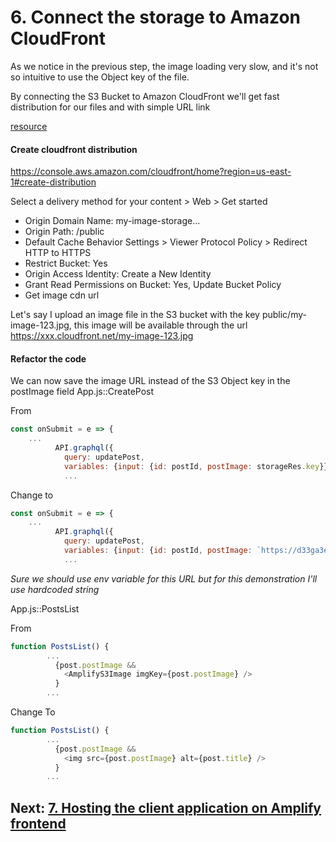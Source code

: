 # 6. Connect the storage to Amazon CloudFront

As we notice in the previous step, the image loading very slow, and it's not so intuitive to use the Object key of the file.

By connecting the S3 Bucket to Amazon CloudFront we'll get fast distribution for our files and with simple URL link 

[resource](https://github.com/aws-amplify/amplify-cli/issues/1910)

#### Create cloudfront distribution
https://console.aws.amazon.com/cloudfront/home?region=us-east-1#create-distribution

Select a delivery method for your content > Web > Get started
* Origin Domain Name: my-image-storage...
* Origin Path: /public
* Default Cache Behavior Settings > Viewer Protocol Policy > Redirect HTTP to HTTPS
* Restrict Bucket: Yes
* Origin Access Identity: Create a New Identity
* Grant Read Permissions on Bucket: Yes, Update Bucket Policy
* Get image cdn url

Let's say I upload an image file in the S3 bucket with the key public/my-image-123.jpg, this image will be available through the url https://xxx.cloudfront.net/my-image-123.jpg

#### Refactor the code

We can now save the image URL instead of the S3 Object key in the postImage field 
App.js::CreatePost

From 
````javascript
const onSubmit = e => {
    ...
          API.graphql({
            query: updatePost,
            variables: {input: {id: postId, postImage: storageRes.key}},
            ...
````

Change to
```javascript
const onSubmit = e => {
    ...
          API.graphql({
            query: updatePost,
            variables: {input: {id: postId, postImage: `https://d33ga3e83485t5.cloudfront.net/${storageRes.key}`}},
            ...
```
_Sure we should use env variable for this URL but for this demonstration I'll use hardcoded string_

App.js::PostsList

From
```javascript
function PostsList() {
        ...
          {post.postImage &&
            <AmplifyS3Image imgKey={post.postImage} />
          }
        ...
```

Change To
```javascript
function PostsList() {
        ...
          {post.postImage &&
            <img src={post.postImage} alt={post.title} />
          }
        ...
```

## Next: [7. Hosting the client application on Amplify frontend](https://github.com/amitznati/aws-amplify-workshop/tree/master/7-Hosting%20the%20client%20application%20on%20Amplify%20frontend#7-hosting-the-client-application-on-amplify-frontend)
